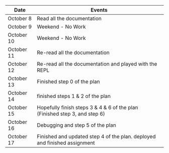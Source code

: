 | Date      | Events
|-----------|--------------------
| October 8 | Read all the documentation
| October 9 | Weekend - No Work
| October 10 | Weekend - No Work
| October 11 | Re-read all the documentation
| October 12 | Re-read all the documentation and played with the REPL
| October 13 | Finished step 0 of the plan
| October 14 | finished steps 1 & 2 of the plan
| October 15 | Hopefully finish steps 3 & 4 & 6 of the plan (Finished step 3, and step 6)
| October 16 | Debugging and step 5 of the plan
| October 17 | Finished and updated step 4 of the plan. deployed and finished assignment

